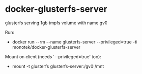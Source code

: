 # docker-glusterfs-server

glusterfs serving 1gb tmpfs volume with name gv0

Run:
* docker run --rm --name glusterfs-server --privileged=true -ti monotek/docker-glusterfs-server

Mount on client (needs '--privileged=true' too):
* mount -t glusterfs glusterfs-server:/gv0 /mnt
